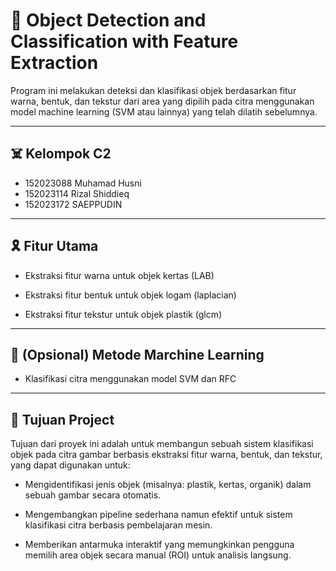 # 🎈 Object Detection and Classification with Feature Extraction

Program ini melakukan deteksi dan klasifikasi objek berdasarkan fitur warna, bentuk, dan tekstur dari area yang dipilih pada citra menggunakan model machine learning (SVM atau lainnya) yang telah dilatih sebelumnya.

---
## ☠️ Kelompok C2 
- 152023088 Muhamad Husni 
- 152023114 Rizal Shiddieq
- 152023172 SAEPPUDIN

---

## 🎗️ Fitur Utama
- Ekstraksi fitur warna untuk objek kertas (LAB)

- Ekstraksi fitur bentuk untuk objek logam (laplacian)

- Ekstraksi fitur tekstur untuk objek plastik (glcm)

---

## 🎰 (Opsional) Metode Marchine Learning
- Klasifikasi citra menggunakan model SVM dan RFC

---

## 🎯 Tujuan Project
Tujuan dari proyek ini adalah untuk membangun sebuah sistem klasifikasi objek pada citra gambar berbasis ekstraksi fitur warna, bentuk, dan tekstur, yang dapat digunakan untuk:

- Mengidentifikasi jenis objek (misalnya: plastik, kertas, organik) dalam sebuah gambar secara otomatis.

- Mengembangkan pipeline sederhana namun efektif untuk sistem klasifikasi citra berbasis pembelajaran mesin.

- Memberikan antarmuka interaktif yang memungkinkan pengguna memilih area objek secara manual (ROI) untuk analisis langsung.
